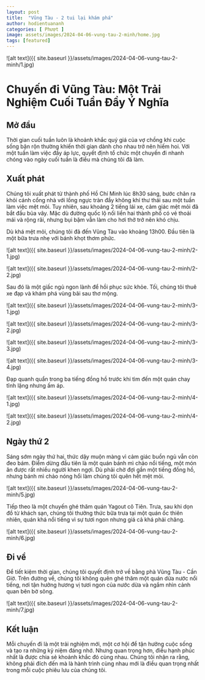 ```yaml
---
layout: post
title:  "Vũng Tàu - 2 tui lại khám phá"
author: hodientuananh
categories: [ Phượt ]
image: assets/images/2024-04-06-vung-tau-2-minh/home.jpg
tags: [featured]
---
```

![alt text]({{ site.baseurl }}/assets/images/2024-04-06-vung-tau-2-minh/1.jpg)
# Chuyến đi Vũng Tàu: Một Trải Nghiệm Cuối Tuần Đầy Ý Nghĩa

## Mở đầu

Thời gian cuối tuần luôn là khoảnh khắc quý giá của vợ chồng khi cuộc sống bận rộn thường khiến thời gian dành cho nhau trở nên hiếm hoi. Với một tuần làm việc đầy áp lực, quyết định tổ chức một chuyến đi nhanh chóng vào ngày cuối tuần là điều mà chúng tôi đã làm.

## Xuất phát

Chúng tôi xuất phát từ thành phố Hồ Chí Minh lúc 8h30 sáng, bước chân ra khỏi cánh cổng nhà với lồng ngực tràn đầy không khí thư thái sau một tuần làm việc mệt mỏi. Tuy nhiên, sau khoảng 2 tiếng lái xe, cảm giác mệt mỏi đã bắt đầu bủa vây. Mặc dù đường quốc lộ nối liền hai thành phố có vẻ thoải mái và rộng rãi, nhưng bụi bặm vẫn làm cho hơi thở trở nên khó chịu.

Dù khá mệt mỏi, chúng tôi đã đến Vũng Tàu vào khoảng 13h00. Đầu tiên là một bữa trưa nhẹ với bánh khọt thơm phức.

![alt text]({{ site.baseurl }}/assets/images/2024-04-06-vung-tau-2-minh/2-1.jpg)

![alt text]({{ site.baseurl }}/assets/images/2024-04-06-vung-tau-2-minh/2-2.jpg)

Sau đó là một giấc ngủ ngon lành để hồi phục sức khỏe. Tối, chúng tôi thuê xe đạp và khám phá vùng bãi sau thơ mộng.

![alt text]({{ site.baseurl }}/assets/images/2024-04-06-vung-tau-2-minh/3-1.jpg)

![alt text]({{ site.baseurl }}/assets/images/2024-04-06-vung-tau-2-minh/3-2.jpg)

![alt text]({{ site.baseurl }}/assets/images/2024-04-06-vung-tau-2-minh/3-3.jpg)

![alt text]({{ site.baseurl }}/assets/images/2024-04-06-vung-tau-2-minh/3-4.jpg)

Đạp quanh quẩn trong ba tiếng đồng hồ trước khi tìm đến một quán chay tĩnh lặng nhưng ấm áp.

![alt text]({{ site.baseurl }}/assets/images/2024-04-06-vung-tau-2-minh/4-1.jpg)

![alt text]({{ site.baseurl }}/assets/images/2024-04-06-vung-tau-2-minh/4-2.jpg)

## Ngày thứ 2

Sáng sớm ngày thứ hai, thức dậy muộn màng vì cảm giác buồn ngủ vẫn còn đeo bám. Điểm dừng đầu tiên là một quán bánh mì chảo nổi tiếng, một món ăn được rất nhiều người khen ngợi. Dù phải chờ đợi gần một tiếng đồng hồ, nhưng bánh mì chảo nóng hổi làm chúng tôi quên hết mệt mỏi.

![alt text]({{ site.baseurl }}/assets/images/2024-04-06-vung-tau-2-minh/5.jpg)

Tiếp theo là một chuyến ghé thăm quán Yagout cô Tiên. Trưa, sau khi dọn đồ từ khách sạn, chúng tôi thưởng thức bữa trưa tại một quán ốc thiên nhiên, quán khá nổi tiếng vì sự tươi ngon nhưng giá cả khá phải chăng.

![alt text]({{ site.baseurl }}/assets/images/2024-04-06-vung-tau-2-minh/6.jpg)

## Đi về

Để tiết kiệm thời gian, chúng tôi quyết định trở về bằng phà Vũng Tàu - Cần Giờ. Trên đường về, chúng tôi không quên ghé thăm một quán dừa nước nổi tiếng, nơi tận hưởng hương vị tươi ngon của nước dừa và ngắm nhìn cảnh quan bên bờ sông.

![alt text]({{ site.baseurl }}/assets/images/2024-04-06-vung-tau-2-minh/7.jpg)

## Kết luận

Mỗi chuyến đi là một trải nghiệm mới, một cơ hội để tận hưởng cuộc sống và tạo ra những kỷ niệm đáng nhớ. Nhưng quan trọng hơn, điều hạnh phúc nhất là được chia sẻ khoảnh khắc đó cùng nhau. Chúng tôi nhận ra rằng, không phải đích đến mà là hành trình cùng nhau mới là điều quan trọng nhất trong mỗi cuộc phiêu lưu của chúng tôi.